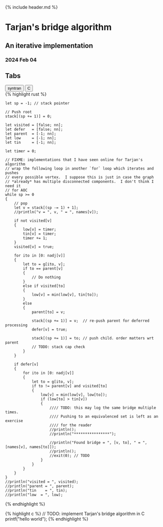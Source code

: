 
{% include header.md %}

# Tarjan's bridge algorithm

## An iterative implementation

### 2024 Feb 04

## Tabs

<!-- Tab links -->
<div class="tab">
  <button class="tablinks" onclick="openTab(event, 'syntran_0')" id="defaultOpen">syntran</button>
  <button class="tablinks" onclick="openTab(event, 'c_0')">C</button>
</div>

<!-- Tab content -->
<!-- TODO: replace tabs with 4 spaces.  Default tab width is 8 an there's too
much scrolling -->
<div id="syntran_0" class="tabcontent">
{% highlight rust %}

    let sp = -1; // stack pointer

    // Push root
    stack[(sp += 1)] = 0;

    let visited = [false; nn];
    let defer   = [false; nn];
    let parent  = [-1; nn];
    let low     = [-1; nn];
    let tin     = [-1; nn];

    let timer = 0;

    // FIXME: implementations that I have seen online for Tarjan's algorithm
    // wrap the following loop in another `for` loop which iterates and pushes
    // every possible vertex.  I suppose this is just in case the graph
    // *already* has multiple disconnected components.  I don't think I need it
    // for AOC
    while sp >= 0
    {
        // pop
        let v = stack[(sp -= 1) + 1];
        //println("v = ", v, " = ", names[v]);

        if not visited[v]
        {
            low[v] = timer;
            tin[v] = timer;
            timer += 1;
        }
        visited[v] = true;

        for ito in [0: nadj[v]]
        {
            let to = g[ito, v];
            if to == parent[v]
            {
                // Do nothing
            }
            else if visited[to]
            {
                low[v] = min(low[v], tin[to]);
            }
            else
            {
                parent[to] = v;

                stack[(sp += 1)] = v;  // re-push parent for deferred processing
                defer[v] = true;

                stack[(sp += 1)] = to; // push child. order matters wrt parent
                // TODO: stack cap check
            }
        }

        if defer[v]
        {
            for ito in [0: nadj[v]]
            {
                let to = g[ito, v];
                if to != parent[v] and visited[to]
                {
                    low[v] = min(low[v], low[to]);
                    if (low[to] > tin[v])
                    {
                        //// TODO: this may log the same bridge multiple times.
                        //// Pushing to an equivalenced set is left as an exercise
                        //// for the reader
                        //println();
                        //println("****************");

                        //println("Found bridge = ", [v, to], " = ", [names[v], names[to]]);
                        //println();
                        //exit(0); // TODO
                    }
                }
            }
        }
    }
    //println("visited = ", visited);
    //println("parent = ", parent);
    //println("tin    = ", tin);
    //println("low  = ", low);

{% endhighlight %}
</div>

<div id="c_0" class="tabcontent">
{% highlight c %}
// TODO: implement Tarjan's bridge algorithm in C
printf("hello world");
{% endhighlight %}
</div>

<script>

    function openTab(evt, tabName) {
        // Declare all variables
        var i, tabcontent, tablinks;

        // Get all elements with class="tabcontent" and hide them
        tabcontent = document.getElementsByClassName("tabcontent");
        for (i = 0; i < tabcontent.length; i++) {
            tabcontent[i].style.display = "none";
        }

        // Get all elements with class="tablinks" and remove the class "active"
        tablinks = document.getElementsByClassName("tablinks");
        for (i = 0; i < tablinks.length; i++) {
            tablinks[i].className = tablinks[i].className.replace(" active", "");
        }

        // Show the current tab, and add an "active" class to the button that opened the tab
        document.getElementById(tabName).style.display = "block";
        evt.currentTarget.className += " active";
    }

    // Show only default tab on page load
    document.getElementById("defaultOpen").click();

    // Change code block "figure" margins from ungodly 40px
    figs = document.getElementsByClassName("highlight");
    for (i = 0; i < figs.length; i++) {
        figs[i].style.margin = "0px";
    }

</script>

